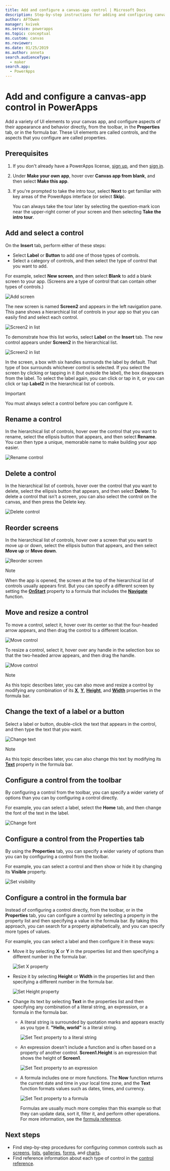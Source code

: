 ```yaml
---
title: Add and configure a canvas-app control | Microsoft Docs
description: Step-by-step instructions for adding and configuring canvas-app controls directly, from the toolbar, in the Properties tab, or in the formula bar.
author: AFTOwen
manager: kvivek
ms.service: powerapps
ms.topic: conceptual
ms.custom: canvas
ms.reviewer: 
ms.date: 01/25/2019
ms.author: anneta
search.audienceType: 
  - maker
search.app: 
  - PowerApps
---
```

# Add and configure a canvas-app control in PowerApps

Add a variety of UI elements to your canvas app, and configure aspects of their appearance and behavior directly, from the toolbar, in the **Properties** tab, or in the formula bar. These UI elements are called controls, and the aspects that you configure are called properties.

## Prerequisites

1. If you don't already have a PowerApps license, [sign up](../signup-for-powerapps.md), and then [sign in](https://web.powerapps.com?utm_source=padocs&utm_medium=linkinadoc&utm_campaign=referralsfromdoc).
1. Under **Make your own app**, hover over **Canvas app from blank**, and then select **Make this app**.
1. If you're prompted to take the intro tour, select **Next** to get familiar with key areas of the PowerApps interface (or select **Skip**).

    You can always take the tour later by selecting the question-mark icon near the upper-right corner of your screen and then selecting **Take the intro tour**.

## Add and select a control

On the **Insert** tab, perform either of these steps:

- Select **Label** or **Button** to add one of those types of controls.
- Select a category of controls, and then select the type of control that you want to add.

For example, select **New screen**, and then select **Blank** to add a blank screen to your app. (Screens are a type of control that can contain other types of controls.)

![Add screen](./media/add-configure-controls/add-screen.png)

The new screen is named **Screen2** and appears in the left navigation pane. This pane shows a hierarchical list of controls in your app so that you can easily find and select each control.

![Screen2 in list](./media/add-configure-controls/list-screen2.png)

To demonstrate how this list works, select **Label** on the **Insert** tab. The new control appears under **Screen2** in the hierarchical list.

![Screen2 in list](./media/add-configure-controls/add-label.png)

In the screen, a box with six handles surrounds the label by default. That type of box surrounds whichever control is selected. If you select the screen by clicking or tapping in it (but outside the label), the box disappears from the label. To select the label again, you can click or tap in it, or you can click or tap **Label2** in the hierarchical list of controls.

> [!IMPORTANT]
> You must always select a control before you can configure it.

## Rename a control

In the hierarchical list of controls, hover over the control that you want to rename, select the ellipsis button that appears, and then select **Rename**. You can then type a unique, memorable name to make building your app easier.

![Rename control](./media/add-configure-controls/rename-control.png)

## Delete a control

In the hierarchical list of controls, hover over the control that you want to delete, select the ellipsis button that appears, and then select **Delete**. To delete a control that isn't a screen, you can also select the control on the canvas, and then press the Delete key.

![Delete control](./media/add-configure-controls/delete-control.png)

## Reorder screens

In the hierarchical list of controls, hover over a screen that you want to move up or down, select the ellipsis button that appears, and then select **Move up** or **Move down**.

![Reorder screen](./media/add-configure-controls/reorder-screen.png)

> [!NOTE]
> When the app is opened, the screen at the top of the hierarchical list of controls usually appears first. But you can specify a different screen by setting the **[OnStart](controls/control-screen.md)** property to a formula that includes the **[Navigate](functions/function-navigate.md)** function.

## Move and resize a control

To move a control, select it, hover over its center so that the four-headed arrow appears, and then drag the control to a different location.

![Move control](./media/add-configure-controls/move-control.png)

To resize a control, select it, hover over any handle in the selection box so that the two-headed arrow appears, and then drag the handle.

![Move control](./media/add-configure-controls/resize-control.png)

> [!NOTE]
> As this topic describes later, you can also move and resize a control by modifying any combination of its **[X](controls/properties-size-location.md)**, **[Y](controls/properties-size-location.md)**, **[Height](controls/properties-size-location.md)**, and **[Width](controls/properties-size-location.md)** properties in the formula bar.

## Change the text of a label or a button

Select a label or button, double-click the text that appears in the control, and then type the text that you want.

![Change text](./media/add-configure-controls/change-text.png)

> [!NOTE]
> As this topic describes later, you can also change this text by modifying its **[Text](controls/properties-core.md)** property in the formula bar.

## Configure a control from the toolbar

By configuring a control from the toolbar, you can specify a wider variety of options than you can by configuring a control directly.

For example, you can select a label, select the **Home** tab, and then change the font of the text in the label.

![Change font](./media/add-configure-controls/change-font.png)

## Configure a control from the Properties tab

By using the **Properties** tab, you can specify a wider variety of options than you can by configuring a control from the toolbar.

For example, you can select a control and then show or hide it by changing its **Visible** property.

![Set visibility](./media/add-configure-controls/set-visibility.png)

## Configure a control in the formula bar

Instead of configuring a control directly, from the toolbar, or in the **Properties** tab, you can configure a control by selecting a property in the property list and then specifying a value in the formula bar. By taking this approach, you can search for a property alphabetically, and you can specify more types of values.

For example, you can select a label and then configure it in these ways:

- Move it by selecting **X** or **Y** in the properties list and then specifying a different number in the formula bar.

    ![Set X property](./media/add-configure-controls/x-property.png)

- Resize it by selecting **Height** or **Width** in the properties list and then specifying a different number in the formula bar.

    ![Set Height property](./media/add-configure-controls/height-property.png)

- Change its text by selecting **Text** in the properties list and then specifying any combination of a literal string, an expression, or a formula in the formula bar.

    - A literal string is surrounded by quotation marks and appears exactly as you type it. **"Hello, world"** is a literal string.

        ![Set Text property to a literal string](./media/add-configure-controls/literal-string.png)

    - An expression doesn't include a function and is often based on a property of another control. **Screen1.Height** is an expression that shows the height of **Screen1**.

        ![Set Text property to an expression](./media/add-configure-controls/expression.png)

    - A formula includes one or more functions. The **Now** function returns the current date and time in your local time zone, and the **Text** function formats values such as dates, times, and currency.

        ![Set Text property to a formula](./media/add-configure-controls/formula.png)

        Formulas are usually much more complex than this example so that they can update data, sort it, filter it, and perform other operations. For more information, see the [formula reference](formula-reference.md).

## Next steps

- Find step-by-step procedures for configuring common controls such as [screens](add-screen-context-variables.md), [lists](add-list-box-drop-down-list-radio-button.md), [galleries](add-gallery.md), [forms](add-form.md), and [charts](use-line-pie-bar-chart.md).
- Find reference information about each type of control in the [control reference](reference-properties.md).
